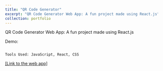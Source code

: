 ```yaml
---
title: "QR Code Generator"
excerpt: "QR Code Generator Web App: A fun project made using React.js"
collection: portfolio
---
```


QR Code Generator Web App: A fun project made using React.js

<!-- ![]({{ site.url }}{{ site.baseurl }}/images/qr.png) -->

Demo:

<img src="{{ site.url }}{{ site.baseurl }}/images/qr.gif" alt="" />

`Tools Used: JavaScript, React, CSS`

<a href="" target="_blank">[Link to the web app]</a>